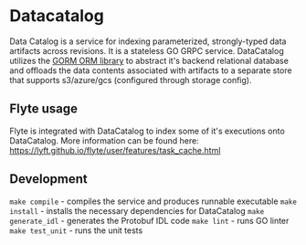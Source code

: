 # Datacatalog
Data Catalog is a service for indexing parameterized, strongly-typed data artifacts across revisions. It is a stateless
GO GRPC service. DataCatalog utilizes the [GORM ORM library](https://github.com/jinzhu/gorm) to abstract it's backend
relational database and offloads the data contents associated with artifacts to a separate store that supports s3/azure/gcs (configured through storage config).

## Flyte usage
Flyte is integrated with DataCatalog to index some of it's executions onto DataCatalog.
More information can be found here: https://lyft.github.io/flyte/user/features/task_cache.html

## Development
`make compile` - compiles the service and produces runnable executable
`make install` - installs the necessary dependencies for DataCatalog
`make generate_idl` - generates the Protobuf IDL code
`make lint` - runs GO linter
`make test_unit` - runs the unit tests
